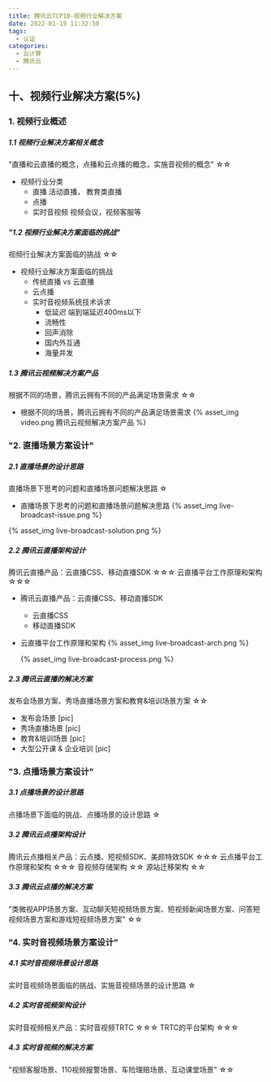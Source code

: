 ```yaml
---
title: 腾讯云TCP10-视频行业解决方案
date: 2022-01-19 11:32:50
tags: 
  - 认证
categories:
  - 云计算
  - 腾讯云
---
```


<p></p>
<!-- more -->


## 十、视频行业解决方案(5%)	
### 1. 视频行业概述	
##### 1.1 视频行业解决方案相关概念	
"直播和云直播的概念，点播和云点播的概念，实施音视频的概念"	☆☆

+ 视频行业分类
  + 直播
    活动直播， 教育类直播
  + 点播
  + 实时音视频
    视频会议，视频客服等

##### "1.2 视频行业解决方案面临的挑战"	
视频行业解决方案面临的挑战	☆☆

+ 视频行业解决方案面临的挑战
  + 传统直播 vs 云直播
  + 云点播
  + 实时音视频系统技术诉求
    + 低延迟
      端到端延迟400ms以下
    + 流畅性
    + 回声消除
    + 国内外互通
    + 海量并发


##### 1.3 腾讯云视频解决方案产品	
根据不同的场景，腾讯云拥有不同的产品满足场景需求	☆☆

+ 根据不同的场景，腾讯云拥有不同的产品满足场景需求
{% asset_img  video.png   腾讯云视频解决方案产品 %}

  
### "2. 直播场景方案设计"	
##### 2.1 直播场景的设计思路	
直播场景下思考的问题和直播场景问题解决思路	☆

+ 直播场景下思考的问题和直播场景问题解决思路
{% asset_img  live-broadcast-issue.png  %}

{% asset_img live-broadcast-solution.png %}

##### 2.2 腾讯云直播架构设计	
腾讯云直播产品：云直播CSS、移动直播SDK	☆☆☆
云直播平台工作原理和架构	☆☆☆

+ 腾讯云直播产品：云直播CSS、移动直播SDK
  + 云直播CSS
  + 移动直播SDK

+ 云直播平台工作原理和架构
  {% asset_img  live-broadcast-arch.png %}

  {% asset_img  live-broadcast-process.png %}

##### 2.3 腾讯云直播的解决方案	
发布会场景方案、秀场直播场景方案和教育&培训场景方案	☆☆

+ 发布会场景 [pic]
+ 秀场直播场景 [pic]
+ 教育&培训场景 [pic]
+ 大型公开课 & 企业培训 [pic]

### "3. 点播场景方案设计"	
##### 3.1 点播场景的设计思路	
点播场景下面临的挑战、点播场景的设计思路	☆

##### 3.2 腾讯云点播架构设计	
腾讯云点播相关产品：云点播、短视频SDK、美颜特效SDK	☆☆☆
云点播平台工作原理和架构	☆☆☆
音视频存储架构	☆☆
源站迁移架构	☆☆

##### 3.3 腾讯云点播的解决方案	
"类微视APP场景方案、互动聊天短视频场景方案、短视频新闻场景方案、问答短视频场景方案和游戏短视频场景方案"	☆☆

### "4. 实时音视频场景方案设计"	
##### 4.1 实时音视频场景设计思路	
实时音视频场景面临的挑战、实施音视频场景的设计思路	☆

##### 4.2 实时音视频架构设计	
实时音视频相关产品：实时音视频TRTC	☆☆☆
TRTC的平台架构	☆☆☆

##### 4.3 实时音视频的解决方案	
"视频客服场景、110视频报警场景、车险理赔场景、互动课堂场景"	☆☆


